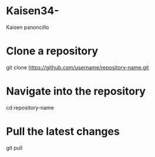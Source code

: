 # Kaisen34-
Kaisen panoncillo 
# Clone a repository
git clone https://github.com/username/repository-name.git

# Navigate into the repository
cd repository-name

# Pull the latest changes
git pull
